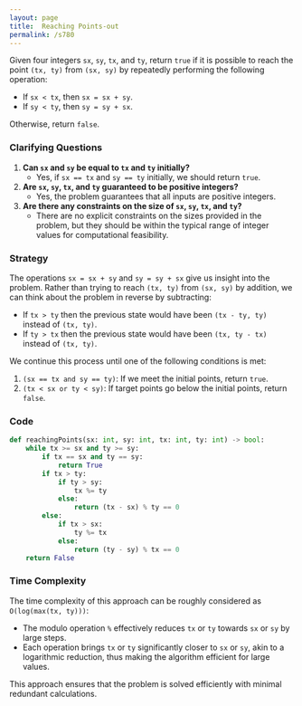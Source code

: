```yaml
---
layout: page
title:  Reaching Points-out
permalink: /s780
---
```

Given four integers `sx`, `sy`, `tx`, and `ty`, return `true` if it is possible to reach the point `(tx, ty)` from `(sx, sy)` by repeatedly performing the following operation:

- If `sx < tx`, then `sx = sx + sy`.
- If `sy < ty`, then `sy = sy + sx`.

Otherwise, return `false`.

### Clarifying Questions
1. **Can `sx` and `sy` be equal to `tx` and `ty` initially?**
    - Yes, if `sx == tx` and `sy == ty` initially, we should return `true`.
2. **Are `sx`, `sy`, `tx`, and `ty` guaranteed to be positive integers?**
    - Yes, the problem guarantees that all inputs are positive integers.
3. **Are there any constraints on the size of `sx`, `sy`, `tx`, and `ty`?**
    - There are no explicit constraints on the sizes provided in the problem, but they should be within the typical range of integer values for computational feasibility.

### Strategy
The operations `sx = sx + sy` and `sy = sy + sx` give us insight into the problem. Rather than trying to reach `(tx, ty)` from `(sx, sy)` by addition, we can think about the problem in reverse by subtracting:

- If `tx > ty` then the previous state would have been `(tx - ty, ty)` instead of `(tx, ty)`.
- If `ty > tx` then the previous state would have been `(tx, ty - tx)` instead of `(tx, ty)`.

We continue this process until one of the following conditions is met:
1. `(sx == tx and sy == ty)`: If we meet the initial points, return `true`.
2. `(tx < sx or ty < sy)`: If target points go below the initial points, return `false`.

### Code

```python
def reachingPoints(sx: int, sy: int, tx: int, ty: int) -> bool:
    while tx >= sx and ty >= sy:
        if tx == sx and ty == sy:
            return True
        if tx > ty:
            if ty > sy:
                tx %= ty
            else:
                return (tx - sx) % ty == 0
        else:
            if tx > sx:
                ty %= tx
            else:
                return (ty - sy) % tx == 0
    return False
```

### Time Complexity

The time complexity of this approach can be roughly considered as `O(log(max(tx, ty)))`:

- The modulo operation `%` effectively reduces `tx` or `ty` towards `sx` or `sy` by large steps.
- Each operation brings `tx` or `ty` significantly closer to `sx` or `sy`, akin to a logarithmic reduction, thus making the algorithm efficient for large values.

This approach ensures that the problem is solved efficiently with minimal redundant calculations.